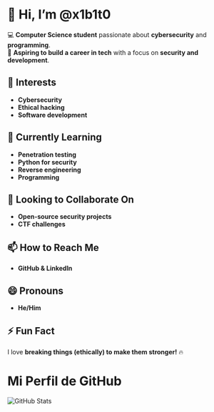 # 👋 Hi, I’m @x1b1t0  

💻 **Computer Science student** passionate about **cybersecurity** and **programming**.  
🎯 **Aspiring to build a career in tech** with a focus on **security and development**.  

## 👀 Interests  
- **Cybersecurity**  
- **Ethical hacking**  
- **Software development**  

## 🌱 Currently Learning  
- **Penetration testing**  
- **Python for security**  
- **Reverse engineering**
- **Programming**

## 💞️ Looking to Collaborate On  
- **Open-source security projects**  
- **CTF challenges**  

## 📫 How to Reach Me  
- **GitHub & LinkedIn** 

## 😄 Pronouns  
- **He/Him** 

## ⚡ Fun Fact  
I love **breaking things (ethically) to make them stronger!** 🔥  

# Mi Perfil de GitHub

![GitHub Stats](https://github-readme-stats.vercel.app/api/top-langs/?username=x1b1t0&theme=tokyonight&layout=compact&langs_count=10&hide=python)

<!---
x1b1t0/x1b1t0 is a ✨ special ✨ repository because its `README.md` (this file) appears on your GitHub profile.
You can click the Preview link to take a look at your changes.
--->
